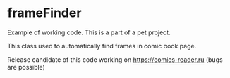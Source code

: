 # frameFinder
Example of working code. This is a part of a pet project.

This class used to automatically find frames in comic book page.

Release candidate of this code working on https://comics-reader.ru (bugs are possible)
